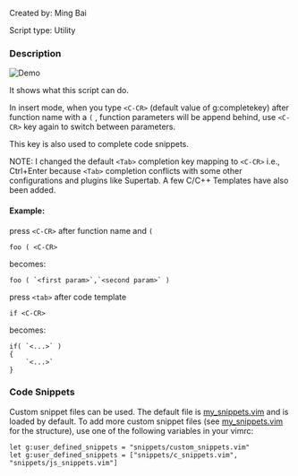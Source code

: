 Created by:
Ming Bai

Script type:
Utility

### Description
![Demo](https://web.archive.org/web/20131110125157/http://files.myopera.com/mbbill/files/code_complete.gif)

It shows what this script can do.

In insert mode, when you type `<C-CR>` (default value of g:completekey) after function name with a `(` , function parameters will be append behind, use `<C-CR>` key again to switch between parameters.

This key is also used to complete code snippets.

NOTE: I changed the default `<Tab>` completion key mapping to `<C-CR>` i.e., Ctrl+Enter because `<Tab>` completion conflicts with some other configurations and plugins like Supertab. A few C/C++ Templates have also been added.

#### Example:
press `<C-CR>` after function name and `(`

    foo ( <C-CR>
  
becomes:

    foo ( `<first param>`,`<second param>` )
  
press `<tab>` after code template

    if <C-CR>
  
becomes:

    if( `<...>` )
    {
        `<...>`
    }

### Code Snippets

Custom snippet files can be used. The default file is
[my_snippets.vim](plugin/my_snippets.vim) and is loaded by default. To add
more custom snippet files (see [my_snippets.vim](plugin/my_snippets.vim) for
the structure), use one of the following variables in your vimrc:

``` viml
let g:user_defined_snippets = "snippets/custom_snippets.vim"
let g:user_defined_snippets = ["snippets/c_snippets.vim", "snippets/js_snippets.vim"]
```
